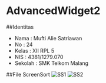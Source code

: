 # AdvancedWidget2

##Identitas

* Nama : Mufti Alie Satriawan
* No : 24
* Kelas : XII RPL 5
* NIS : 4381/1279.070
* Sekolah : SMK Telkom Malang

##File ScreenSort
![SS1](http://imagizer.imageshack.us/a/img921/2038/EUziIv.png)
![SS2](http://imagizer.imageshack.us/a/img921/5419/ccJ2GH.png)
